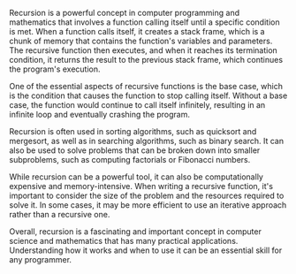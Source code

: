 Recursion is a powerful concept in computer programming and mathematics that involves a function calling itself until a specific condition is met. When a function calls itself, it creates a stack frame, which is a chunk of memory that contains the function's variables and parameters. The recursive function then executes, and when it reaches its termination condition, it returns the result to the previous stack frame, which continues the program's execution.

One of the essential aspects of recursive functions is the base case, which is the condition that causes the function to stop calling itself. Without a base case, the function would continue to call itself infinitely, resulting in an infinite loop and eventually crashing the program.

Recursion is often used in sorting algorithms, such as quicksort and mergesort, as well as in searching algorithms, such as binary search. It can also be used to solve problems that can be broken down into smaller subproblems, such as computing factorials or Fibonacci numbers.

While recursion can be a powerful tool, it can also be computationally expensive and memory-intensive. When writing a recursive function, it's important to consider the size of the problem and the resources required to solve it. In some cases, it may be more efficient to use an iterative approach rather than a recursive one.

Overall, recursion is a fascinating and important concept in computer science and mathematics that has many practical applications. Understanding how it works and when to use it can be an essential skill for any programmer.